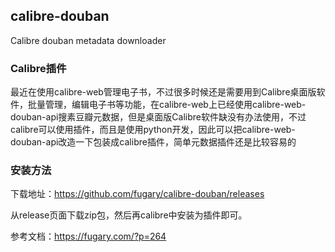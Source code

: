 ## calibre-douban
Calibre douban metadata downloader

### Calibre插件

最近在使用calibre-web管理电子书，不过很多时候还是需要用到Calibre桌面版软件，批量管理，编辑电子书等功能，在calibre-web上已经使用calibre-web-douban-api搜素豆瓣元数据，但是桌面版Calibre软件缺没有办法使用，不过calibre可以使用插件，而且是使用python开发，因此可以把calibre-web-douban-api改造一下包装成calibre插件，简单元数据插件还是比较容易的

### 安装方法

下载地址：https://github.com/fugary/calibre-douban/releases

从release页面下载zip包，然后再calibre中安装为插件即可。

参考文档：https://fugary.com/?p=264

